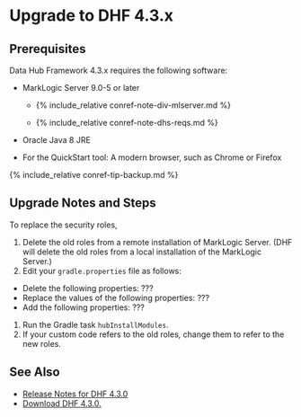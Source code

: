 # Upgrade to DHF 4.3.x

## Prerequisites

Data Hub Framework 4.3.x requires the following software:

- MarkLogic Server 9.0-5 or later

  - {% include_relative conref-note-div-mlserver.md %}

  - {% include_relative conref-note-dhs-reqs.md %}

- Oracle Java 8 JRE

- For the QuickStart tool: A modern browser, such as Chrome or Firefox

{% include_relative conref-tip-backup.md %}


## Upgrade Notes and Steps

To replace the security roles,
1. Delete the old roles from a remote installation of MarkLogic Server. (DHF will delete the old roles from a local installation of the MarkLogic Server.)
1. Edit your `gradle.properties` file as follows:
  - Delete the following properties:
      ???
  - Replace the values of the following properties:
      ???
  - Add the following properties:
      ???
1. Run the Gradle task `hubInstallModules`.
1. If your custom code refers to the old roles, change them to refer to the new roles.


<!-- Tab links -->
<!--
<div class="tab">
  <button class="tablinks" onclick="openTab(event, 'DHF401422to430')" id="defaultOpen">From 4.0.1, 4.1.x, 4.2.x</button>
  <button class="tablinks" onclick="openTab(event, 'DHF400to430')">From 4.0.0</button>
  <button class="tablinks" onclick="openTab(event, 'DHF300204to430')">From 3.0.0 or 2.0.4+</button>
  <button class="tablinks" onclick="openTab(event, 'DHFpre204to430')">From earlier versions</button>
</div>
-->
<!-- Tab content -->
<!--
{  % include_relative upgrade-to-4_3_x-tab-DHF403401to430.md      }
{  % include_relative upgrade-to-4_3_x-tab-DHF400to430.md %    }
{  % include_relative upgrade-to-4_3_x-tab-DHF300204to430.md %    }
{  % include_relative upgrade-to-4_3_x-tab-DHFpre204to430.md %    }
-->


## See Also
- [Release Notes for DHF 4.3.0]({{site.baseurl}}/release-notes/release-notes-4_3_x/)
- [Download DHF 4.3.0.](https://github.com/marklogic/marklogic-data-hub/releases/tag/4.3.0)
